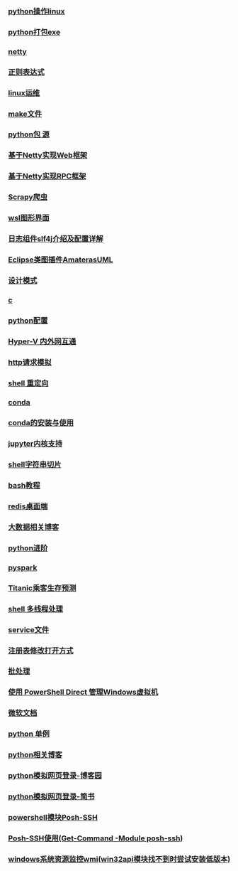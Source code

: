### [python操作linux](https://blog.csdn.net/enweitech/article/details/79376394)

### [python打包exe](https://www.jianshu.com/p/c029574187d2)

### [netty](https://www.jianshu.com/p/b9f3f6a16911)

### [正则表达式](https://mp.weixin.qq.com/s?__biz=MzI5OTI4OTY5NQ==&mid=2247485711&idx=1&sn=019030c653bffeb0968f9bf245b6a3a5)

### [linux运维](http://www.zsythink.net/)

### [make文件](https://blog.csdn.net/baidu_38172402/article/details/88864517)

### [python包 源](https://www.lfd.uci.edu/~gohlke/pythonlibs/)

### [基于Netty实现Web框架](https://zhuanlan.zhihu.com/p/36064672)

### [基于Netty实现RPC框架](https://zhuanlan.zhihu.com/p/35720383)

### [Scrapy爬虫](https://www.jianshu.com/p/1e669c17c7ad)

### [wsl图形界面](https://www.jianshu.com/p/8404e34feefe)

### [日志组件slf4j介绍及配置详解](https://blog.csdn.net/u011331383/article/details/51385128)

### [Eclipse类图插件AmaterasUML](https://takezoe.github.io/amateras-update-site/)

### [设计模式](https://github.com/Jasonandy/java-patterns)

### [c](https://zh.cppreference.com/w/c/language)

### [python配置](https://pip.pypa.io/en/stable/user_guide/#configuration)

### [Hyper-V 内外网互通](https://www.cnblogs.com/kasnti/p/11727755.html)

### [http请求模拟](http://httpbin.org/)

### [shell 重定向](https://www.jianshu.com/p/70136d731ca0)

### [conda](https://docs.conda.io/)

### [conda的安装与使用](https://www.jianshu.com/p/edaa744ea47d)

### [jupyter内核支持](https://github.com/jupyter/jupyter/wiki/Jupyter-kernels)

### [shell字符串切片](https://blog.csdn.net/itlinuxp/article/details/79060822)

### [bash教程](https://wangdoc.com/bash/index.html)

### [redis桌面端](https://github.com/qishibo/AnotherRedisDesktopManager/)

### [大数据相关博客](https://www.yuque.com/mayershexiaobin)

### [python进阶](https://blog.csdn.net/qq_27825451?type=blog)

### [pyspark](https://codingdict.com/article/8880)

### [Titanic乘客生存预测](https://github.com/cystanford/Titanic_Data)

### [shell 多线程处理](https://www.cnblogs.com/softidea/p/5279273.html)

### [service文件](https://www.freedesktop.org/software/systemd/man/systemd.service.html)

### [注册表修改打开方式](https://blog.csdn.net/bai596140538/article/details/53539782)

### [批处理](https://www.w3cschool.cn/dosmlxxsc1/wvqyr9.html)

### [使用 PowerShell Direct 管理Windows虚拟机](https://docs.microsoft.com/zh-cn/windows-server/virtualization/hyper-v/manage/manage-windows-virtual-machines-with-powershell-direct)

### [微软文档](https://docs.microsoft.com/zh-cn/)

### [python 单例](https://www.cnblogs.com/huchong/p/8244279.html)

### [python相关博客](https://www.cnblogs.com/huchong/category/1061954.html)

### [python模拟网页登录-博客园](https://www.cnblogs.com/piwefei/p/11171063.html)

### [python模拟网页登录-简书](https://www.jianshu.com/p/5969f49ba415?utm_source=oschina-app)

### [powershell模块Posh-SSH](https://github.com/darkoperator/Posh-SSH)

### [Posh-SSH使用(Get-Command -Module posh-ssh)](https://www.cnblogs.com/-qing-/p/10637466.html#_lab2_1_0)

### [windows系统资源监控wmi(win32api模块找不到时尝试安装低版本)](http://timgolden.me.uk/python/wmi/contents.html)